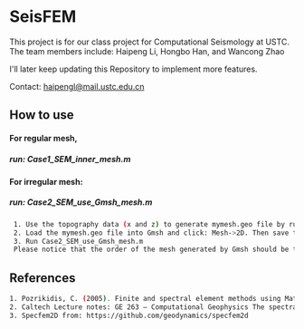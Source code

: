 # SeisFEM

This project is for our class project for Computational Seismology at USTC.
The team members include: Haipeng Li, Hongbo Han, and Wancong Zhao

I'll later keep updating this Repository to implement more features.

Contact: haipengl@mail.ustc.edu.cn

## How to use

#### For regular mesh,

##### 	 run: Case1_SEM_inner_mesh.m

#### For irregular mesh:

##### 	 run: Case2_SEM_use_Gmsh_mesh.m		

```bash
 1. Use the topography data (x and z) to generate mymesh.geo file by running Write_Gmsh.m;
 2. Load the mymesh.geo file into Gmsh and click: Mesh->2D. Then save the mesh by clicking: File->Save Mesh
 3. Run Case2_SEM_use_Gmsh_mesh.m 
 Please notice that the order of the mesh generated by Gmsh should be the same with that in the main code. Here, P=4 is used.
```

## References
```bash
1. Pozrikidis, C. (2005). Finite and spectral element methods using Matlab. University of California San Diego, USA.
2. Caltech Lecture notes: GE 263 – Computational Geophysics The spectral element method by Jean-Paul Ampuero
3. Specfem2D from: https://github.com/geodynamics/specfem2d
```
